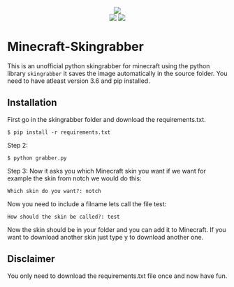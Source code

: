 <p align=center>
  <img src="https://cdn.discordapp.com/attachments/804055988067106848/825408005612240926/ezgif.com-gif-maker.gif"/>
  <br>
  <a target="_blank" href="https://www.python.org/downloads/" title="Python version"><img src="https://img.shields.io/badge/python-%3E=_3.6-green.svg"></a>
  <a target="_blank" href="LICENSE" title="License: MIT"><img src="https://img.shields.io/badge/License-MIT-blue.svg"></a>
  </p>

# Minecraft-Skingrabber

This is an unofficial python skingrabber for minecraft using the python library `skingrabber` it saves the image automatically in the source folder. You need to have atleast version 3.6 and pip installed.

## Installation

First go in the skingrabber folder and download the requirements.txt.
```
$ pip install -r requirements.txt
```

Step 2:
```
$ python grabber.py
```

Step 3:
Now it asks you which Minecraft skin you want if we want for example the skin from notch we would do this:
```
Which skin do you want?: notch
```
Now you need to include a filname lets call the file test:
```
How should the skin be called?: test
```
Now the skin should be in your folder and you can add it to Minecraft. If you want to download another skin just type y to download another one.

## Disclaimer

You only need to download the requirements.txt file once and now have fun.

